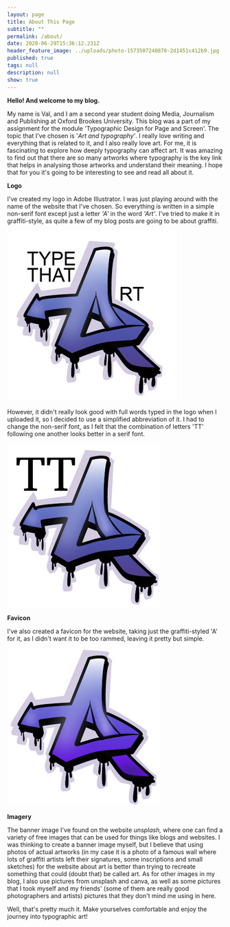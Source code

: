 ```yaml
---
layout: page
title: About This Page
subtitle: ""
permalink: /about/
date: 2020-06-29T15:36:12.231Z
header_feature_image: ../uploads/photo-1573507240870-2d1451c412b9.jpg
published: true
tags: null
description: null
show: true
---
```

**Hello! And welcome to my blog.** 

My name is Val, and I am a second year student doing Media, Journalism and Publishing at Oxford Brookes University. This blog was a part of my assignment for the module 'Typographic Design for Page and Screen'. The topic that I've chosen is '*Art and typography'*. I really love writing and everything that is related to it, and I also really love art. For me, it is fascinating to explore how deeply typography can affect art. It was amazing to find out that there are so many artworks where typography is the key link that helps in analysing those artworks and understand their meaning. I hope that for you it's going to be interesting to see and read all about it. 

**Logo**

I've created my logo in Adobe Illustrator. I was just playing around with the name of the website that I've chosen. So everything is written in a simple non-serif font except just a letter *'A'* in the word *'Art'*. I've tried to make it in graffiti-style, as quite a few of my blog posts are going to be about graffiti. 

![](../uploads/logooooo1-option.jpg "first option logo")

However, it didn't really look good with full words typed in the logo when I uploaded it, so I decided to use a simplified abbreviation of it.  I had to change the non-serif font, as I felt that the combination of letters 'TT' following one another looks better in a serif font. 

![](../uploads/logo-second-option.jpg "final logo")

**Favicon**

I've also created a favicon for the website, taking just the graffiti-styled 'A' for it, as I didn't want it to be too rammed, leaving it pretty but simple. 

![](../uploads/favicon-1-.jpg)

**Imagery**

The banner image I've found on the website *unsplash,* where one can find a variety of free images that can be used for things like blogs and websites. I was thinking to create a banner image myself, but I believe that using photos of actual artworks (in my case it is a photo of a famous wall where lots of graffiti artists left their signatures, some inscriptions and small sketches) for the website about art is better than trying to recreate something that could (doubt that) be called art. As for other images in my blog, I also use pictures from unsplash and canva, as well as some pictures that I took myself and my friends' (some of them are really good photographers and artists) pictures that they don't mind me using in here. 

Well, that's pretty much it. Make yourselves comfortable and enjoy the journey into typographic art!